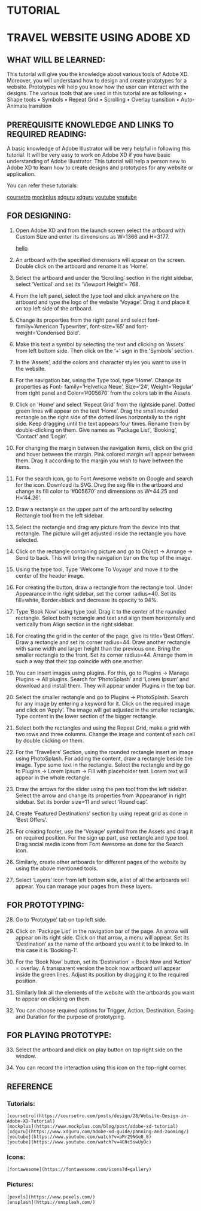 # TUTORIAL
# TRAVEL WEBSITE USING ADOBE XD

## WHAT WILL BE LEARNED:

  This tutorial will give you the knowledge about various tools of Adobe XD. Moreover, you will understand how to design and create prototypes for a website. Prototypes will help you know how the user can interact with the designs. The various tools that are used in this tutorial are as following:
  • Shape tools
  • Symbols
  • Repeat Grid
  • Scrolling
  • Overlay transition
  • Auto-Animate transition
## PREREQUISITE KNOWLEDGE AND LINKS TO REQUIRED READING:

   A basic knowledge of Adobe Illustrator will be very helpful in following this tutorial. It will be very easy to work on      Adobe XD if you have basic understanding of Adobe Illustrator.
   This tutorial will help a person new to Adobe XD to learn how to create designs and prototypes for any website or application.
   
   You can refer these tutorials:
   
   [coursetro](https://coursetro.com/posts/design/28/Website-Design-in-Adobe-XD-Tutorial)
   [mockplus](https://www.mockplus.com/blog/post/adobe-xd-tutorial)
   [xdguru](https://www.xdguru.com/adobe-xd-guide/panning-and-zooming/)
   [xdguru](https://www.xdguru.com/adobe-xd-guide/panning-and-zooming/)
   [youtube](https://www.youtube.com/watch?v=pMr29NGe8_8)
   [youtube](https://www.youtube.com/watch?v=4G9c5swUyOc)
 
## FOR DESIGNING:
   
   1. Open Adobe XD and from the launch screen select the artboard with Custom Size and enter its dimensions as W=1366 and H=3177.
   
     
      [hello](harmandhillon21.github.io/image/1.png)
      
   
   2. An artboard with the specified dimensions will appear on the screen. Double click on the artboard and rename it as ‘Home’.
   
   
   
   3. Select the artboard and under the ‘Scrolling’ section in the right sidebar, select ‘Vertical’ and set its ‘Viewport Height’= 768.
   
   
   4. From the left panel, select the type tool and click anywhere on the artboard and type the logo of the website ‘Voyage’. Drag it and place it on top left side of the artboard.
   
   
   
   5. Change its properties from the right panel and select font-family=’American Typewriter’, font-size=’65’ and font-weight=’Condensed Bold’.
   
   
   6. Make this text a symbol by selecting the text and clicking on ‘Assets’ from left bottom side. Then click on the ‘+’ sign in the ‘Symbols’ section.
   
   
   
   
   7. In the ‘Assets’, add the colors and character styles you want to use in the website.
   
   
   
   8. For the navigation bar, using the Type tool, type ‘Home’. Change its properties as Font- family=’Helvetica Neue’, Size=’24’, Weight=’Regular’ from right panel and Color=’#005670’ from the colors tab in the Assets.
   
   
   
   9. Click on ‘Home’ and select ‘Repeat Grid’ from the rightside panel. Dotted green lines will appear on the text ‘Home’. Drag the small rounded rectangle on the right side of the dotted lines horizontally to the right side. Keep dragging until the text appears four times. Rename them by double-clicking on them. Give names as ‘Package List’, ‘Booking’, ‘Contact’ and ‘Login’.


   10. For changing the margin between the navigation items, click on the grid and hover between the margin. Pink colored margin will appear between them. Drag it according to the margin you wish to have between the items.
   
   
   
   11. For the search icon, go to Font Awesome website on Google and search for the icon. Download its SVG. Drag the svg file in the artboard and change its fill color to ‘#005670’ and dimensions as W=44.25 and H=’44.26’.
   
   
   
   12. Draw a rectangle on the upper part of the artboard by selecting Rectangle tool from the left sidebar.
   
   
   13. Select the rectangle and drag any picture from the device into that rectangle. The picture will get adjusted inside the rectangle you have selected.
   
   
   14. Click on the rectangle containing picture and go to Object -> Arrange -> Send to back. This will bring the navigation bar on the top of the image.
   
   
   15. Using the type tool, Type ‘Welcome To Voyage’ and move it to the center of the header image.
   
   
   16. For creating the button, draw a rectangle from the rectangle tool. Under Appearance in the right sidebar, set the corner radius=40. Set its fill=white, Border=black and decrease its opacity to 94%.
   
   
   
   17. Type ‘Book Now’ using type tool. Drag it to the center of the rounded rectangle. Select both rectangle and text and align them horizontally and vertically from Align section in the right sidebar.
   
   
   
   18. For creating the grid in the center of the page, give its title=’Best Offers’. Draw a rectangle and set its corner radius=44. Draw another rectangle with same width and larger height than the previous one. Bring the smaller rectangle to the front. Set its corner radius=44. Arrange them in such a way that their top coincide with one another.
   
   
   
   19. You can insert images using plugins. For this, go to Plugins -> Manage Plugins -> All plugins. Search for ‘PhotoSplash’ and ‘Lorem Ipsum’ and download and install them. They will appear under Plugins in the top bar.
   
   
   
   20. Select the smaller rectangle and go to Plugins -> PhotoSplash. Search for any image by entering a keyword for it. Click on the required image and click on ‘Apply’. The image will get adjusted in the smaller rectangle. Type content in the lower section of the bigger rectangle.
   
   
   
   21. Select both the rectangles and using the Repeat Grid, make a grid with two rows and three columns. Change the image and content of each cell by double clicking on them.
   
   
   
   
   22. For the ‘Travellers’ Section, using the rounded rectangle insert an image using PhotoSplash. For adding the content, draw a rectangle beside the image. Type some text in the rectangle. Select the rectangle and by go to Plugins -> Lorem Ipsum -> Fill with placeholder text. Lorem text will appear in the whole rectangle.
   
   
   
   
   23. Draw the arrows for the slider using the pen tool from the left sidebar. Select the arrow and change its properties from ‘Appearance’ in right sidebar. Set its border size=11 and select ‘Round cap’.
   
   
   
   24. Create ‘Featured Destinations’ section by using repeat grid as done in ‘Best Offers’.



   25. For creating footer, use the ‘Voyage’ symbol from the Assets and drag it on required position. For the sign up part, use rectangle and type tool. Drag social media icons from Font Awesome as done for the Search icon.
   
   
   
   26. Similarly, create other artboards for different pages of the website by using the above mentioned tools.




   27. Select ‘Layers’ icon from left bottom side, a list of all the artboards will appear. You can manage your pages from these layers.
   
   
   
   
 ## FOR PROTOTYPING:
 
   28. Go to ‘Prototype’ tab on top left side.
   
   
   
   
   29. Click on ‘Package List’ in the navigation bar of the page. An arrow will appear on its right side. Click on that arrow, a menu will appear. Set its ‘Destination’ as the name of the artboard you want it to be linked to. In this case it is ‘Booking-1’.

   
   
   30. For the ‘Book Now’ button, set its ‘Destination’ = Book Now and ‘Action’ = overlay. A transparent version the book now artboard will appear inside the green lines. Adjust its position by dragging it to the required position.
   
   
   
   31. Similarly link all the elements of the website with the artboards you want to appear on clicking on them.
   
   
   
   32. You can choose required options for Trigger, Action, Destination, Easing and Duration for the purpose of prototyping.
   
   
   
## FOR PLAYING PROTOTYPE:

   33. Select the artboard and click on play button on top right side on the window.
 
 
   
   34. You can record the interaction using this icon on the top-right corner.
   
   
## REFERENCE

### Tutorials:
    
    [coursetro](https://coursetro.com/posts/design/28/Website-Design-in-Adobe-XD-Tutorial)
    [mockplus](https://www.mockplus.com/blog/post/adobe-xd-tutorial)
    [xdguru](https://www.xdguru.com/adobe-xd-guide/panning-and-zooming/)
    [youtube](https://www.youtube.com/watch?v=pMr29NGe8_8)
    [youtube](https://www.youtube.com/watch?v=4G9c5swUyOc)
    

### Icons:
    
    [fontawesome](https://fontawesome.com/icons?d=gallery)
    
### Pictures:

    [pexels](https://www.pexels.com/)
    [unsplash](https://unsplash.com/)
    
    
  
        





    
